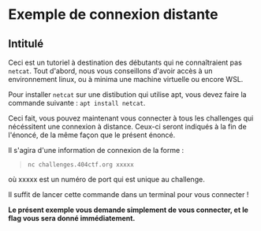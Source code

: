 # Exemple de connexion distante

## Intitulé

Ceci est un tutoriel à destination des débutants qui ne connaîtraient pas `netcat`.
Tout d'abord, nous vous conseillons d'avoir accès à un environnement linux, ou à minima une machine virtuelle ou encore WSL.

Pour installer `netcat` sur une distibution qui utilise apt, vous devez faire la commande suivante : `apt install netcat`. 

Ceci fait, vous pouvez maintenant vous connecter à tous les challenges qui nécéssitent une connexion à distance. Ceux-ci seront indiqués à la fin de l'énoncé, de la même façon que le présent énoncé.

Il s'agira d'une information de connexion de la forme : 

> `nc challenges.404ctf.org xxxxx`

où xxxxx est un numéro de port qui est unique au challenge.

Il suffit de lancer cette commande dans un terminal pour vous connecter !

**Le présent exemple vous demande simplement de vous connecter, et le flag vous sera donné immédiatement.**
